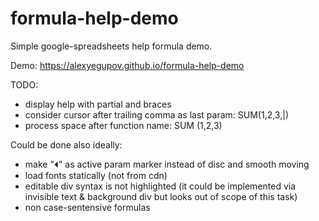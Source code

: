 # formula-help-demo

Simple google-spreadsheets help formula demo.

Demo: https://alexyegupov.github.io/formula-help-demo


TODO:
 - display help with partial and braces
 - consider cursor after trailing comma as last param: SUM(1,2,3,|)
 - process space after function name: SUM (1,2,3)


Could be done also ideally:
 - make "⏴" as active param marker instead of disc and smooth moving
 - load fonts statically (not from cdn)
 - editable div syntax is not highlighted (it could be implemented via invisible text & background div but looks out of scope of this task)
 - non case-sentensive formulas
